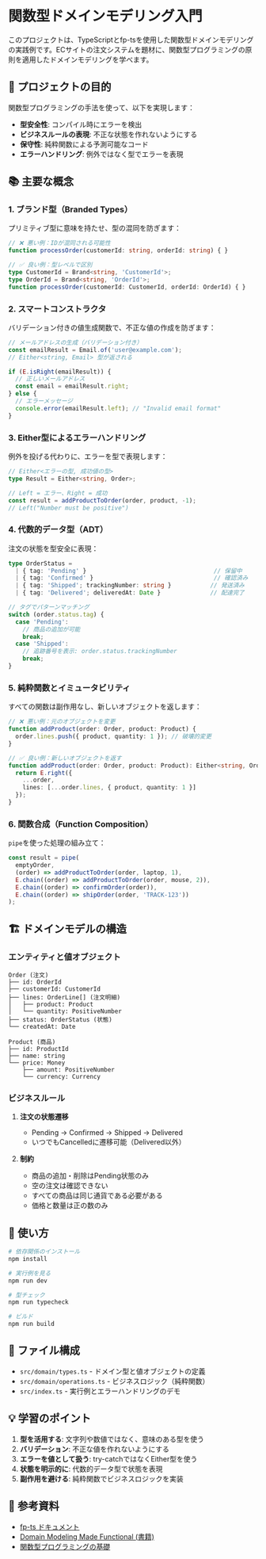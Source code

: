 # 関数型ドメインモデリング入門

このプロジェクトは、TypeScriptとfp-tsを使用した関数型ドメインモデリングの実践例です。ECサイトの注文システムを題材に、関数型プログラミングの原則を適用したドメインモデリングを学べます。

## 🎯 プロジェクトの目的

関数型プログラミングの手法を使って、以下を実現します：
- **型安全性**: コンパイル時にエラーを検出
- **ビジネスルールの表現**: 不正な状態を作れないようにする
- **保守性**: 純粋関数による予測可能なコード
- **エラーハンドリング**: 例外ではなく型でエラーを表現

## 📚 主要な概念

### 1. ブランド型（Branded Types）
プリミティブ型に意味を持たせ、型の混同を防ぎます：

```typescript
// ❌ 悪い例：IDが混同される可能性
function processOrder(customerId: string, orderId: string) { }

// ✅ 良い例：型レベルで区別
type CustomerId = Brand<string, 'CustomerId'>;
type OrderId = Brand<string, 'OrderId'>;
function processOrder(customerId: CustomerId, orderId: OrderId) { }
```

### 2. スマートコンストラクタ
バリデーション付きの値生成関数で、不正な値の作成を防ぎます：

```typescript
// メールアドレスの生成（バリデーション付き）
const emailResult = Email.of('user@example.com');
// Either<string, Email> 型が返される

if (E.isRight(emailResult)) {
  // 正しいメールアドレス
  const email = emailResult.right;
} else {
  // エラーメッセージ
  console.error(emailResult.left); // "Invalid email format"
}
```

### 3. Either型によるエラーハンドリング
例外を投げる代わりに、エラーを型で表現します：

```typescript
// Either<エラーの型, 成功値の型>
type Result = Either<string, Order>;

// Left = エラー、Right = 成功
const result = addProductToOrder(order, product, -1);
// Left("Number must be positive")
```

### 4. 代数的データ型（ADT）
注文の状態を型安全に表現：

```typescript
type OrderStatus = 
  | { tag: 'Pending' }                                    // 保留中
  | { tag: 'Confirmed' }                                  // 確認済み
  | { tag: 'Shipped'; trackingNumber: string }           // 発送済み
  | { tag: 'Delivered'; deliveredAt: Date }              // 配達完了

// タグでパターンマッチング
switch (order.status.tag) {
  case 'Pending':
    // 商品の追加が可能
    break;
  case 'Shipped':
    // 追跡番号を表示: order.status.trackingNumber
    break;
}
```

### 5. 純粋関数とイミュータビリティ
すべての関数は副作用なし、新しいオブジェクトを返します：

```typescript
// ❌ 悪い例：元のオブジェクトを変更
function addProduct(order: Order, product: Product) {
  order.lines.push({ product, quantity: 1 }); // 破壊的変更
}

// ✅ 良い例：新しいオブジェクトを返す
function addProduct(order: Order, product: Product): Either<string, Order> {
  return E.right({
    ...order,
    lines: [...order.lines, { product, quantity: 1 }]
  });
}
```

### 6. 関数合成（Function Composition）
`pipe`を使った処理の組み立て：

```typescript
const result = pipe(
  emptyOrder,
  (order) => addProductToOrder(order, laptop, 1),
  E.chain((order) => addProductToOrder(order, mouse, 2)),
  E.chain((order) => confirmOrder(order)),
  E.chain((order) => shipOrder(order, 'TRACK-123'))
);
```

## 🏗️ ドメインモデルの構造

### エンティティと値オブジェクト
```
Order (注文)
├── id: OrderId
├── customerId: CustomerId
├── lines: OrderLine[] (注文明細)
│   ├── product: Product
│   └── quantity: PositiveNumber
├── status: OrderStatus (状態)
└── createdAt: Date

Product (商品)
├── id: ProductId
├── name: string
└── price: Money
    ├── amount: PositiveNumber
    └── currency: Currency
```

### ビジネスルール
1. **注文の状態遷移**
   - Pending → Confirmed → Shipped → Delivered
   - いつでもCancelledに遷移可能（Delivered以外）

2. **制約**
   - 商品の追加・削除はPending状態のみ
   - 空の注文は確認できない
   - すべての商品は同じ通貨である必要がある
   - 価格と数量は正の数のみ

## 🚀 使い方

```bash
# 依存関係のインストール
npm install

# 実行例を見る
npm run dev

# 型チェック
npm run typecheck

# ビルド
npm run build
```

## 📁 ファイル構成

- `src/domain/types.ts` - ドメイン型と値オブジェクトの定義
- `src/domain/operations.ts` - ビジネスロジック（純粋関数）
- `src/index.ts` - 実行例とエラーハンドリングのデモ

## 💡 学習のポイント

1. **型を活用する**: 文字列や数値ではなく、意味のある型を使う
2. **バリデーション**: 不正な値を作れないようにする
3. **エラーを値として扱う**: try-catchではなくEither型を使う
4. **状態を明示的に**: 代数的データ型で状態を表現
5. **副作用を避ける**: 純粋関数でビジネスロジックを実装

## 📖 参考資料

- [fp-ts ドキュメント](https://gcanti.github.io/fp-ts/)
- [Domain Modeling Made Functional (書籍)](https://pragprog.com/titles/swdddf/domain-modeling-made-functional/)
- [関数型プログラミングの基礎](https://github.com/gcanti/fp-ts/blob/master/docs/learning-resources.md)